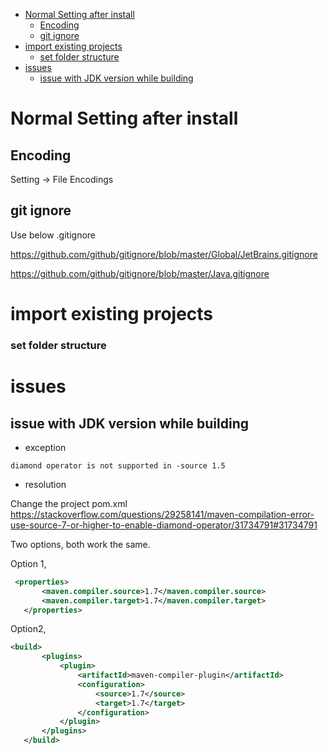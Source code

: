 <!-- TOC START min:1 max:3 link:true update:true -->
- [Normal Setting after install](#normal-setting-after-install)
  - [Encoding](#encoding)
  - [git ignore](#git-ignore)
- [import existing projects](#import-existing-projects)
    - [set folder structure](#set-folder-structure)
- [issues](#issues)
  - [issue with JDK version while building](#issue-with-jdk-version-while-building)

<!-- TOC END -->

# Normal Setting after install

## Encoding
Setting -> File Encodings

## git ignore

Use below .gitignore


https://github.com/github/gitignore/blob/master/Global/JetBrains.gitignore

https://github.com/github/gitignore/blob/master/Java.gitignore


# import existing projects

### set folder structure


# issues

## issue with JDK version while building
 * exception
 ```exception
diamond operator is not supported in -source 1.5
```

 * resolution

Change the project pom.xml
https://stackoverflow.com/questions/29258141/maven-compilation-error-use-source-7-or-higher-to-enable-diamond-operator/31734791#31734791

Two options, both work the same.

 Option 1,
 ```xml
  <properties>
        <maven.compiler.source>1.7</maven.compiler.source>
        <maven.compiler.target>1.7</maven.compiler.target>
    </properties>
```
Option2,
 ```xml
 <build>
        <plugins>
            <plugin>
                <artifactId>maven-compiler-plugin</artifactId>
                <configuration>
                    <source>1.7</source>
                    <target>1.7</target>
                </configuration>
            </plugin>
        </plugins>
    </build>
```

